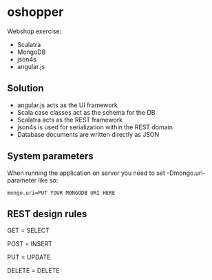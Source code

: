 oshopper
========

Webshop exercise:
* Scalatra
* MongoDB
* json4s
* angular.js

## Solution ##

* angular.js acts as the UI framework
* Scala case classes act as the schema for the DB
* Scalatra acts as the REST framework
* json4s is used for serialization within the REST domain
* Database documents are written directly as JSON

## System parameters ##

When running the application on server you need to set -Dmongo.uri-parameter like so:

``
mongo.uri=PUT YOUR MONGODB URI HERE
``

## REST design rules ##

GET = SELECT

POST = INSERT

PUT = UPDATE

DELETE = DELETE
